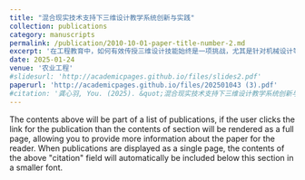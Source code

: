 ```yaml
---
title: "混合现实技术支持下三维设计教学系统创新与实践"
collection: publications
category: manuscripts
permalink: /publication/2010-10-01-paper-title-number-2.md
excerpt: '在工程教育中，如何有效传授三维设计技能始终是一项挑战，尤其是针对机械设计等实践性强的专业课程。为解决传统教学中互动性不足、实践性薄弱等问题，本研究开发了一套基于混合现实技术（Mixed Reality，MR）的三维设计虚拟仿真教学系统。该系统通过将真实物理环境与数字信息相结合，构建了高度互动和沉浸式的学习环境。系统设计以用户为核心，注重易用性、交互性和教学适用性，并集成了碰撞检测、虚拟拆装和触屏交互等关键技术。在三维设计课程的应用中，系统显著提升了学生的空间感知能力、创新设计能力和学习积极性，同时帮助教师实现实时监控与精准指导。用户反馈和评估结果表明，该系统不仅优化了教学流程，提升了教学效果，还为高等教育三维设计教学模式的创新提供了重要的理论和实践支持。'
date: 2025-01-24
venue: '农业工程'
#slidesurl: 'http://academicpages.github.io/files/slides2.pdf'
paperurl: 'http://academicpages.github.io/files/202501043 (3).pdf'
#citation: '龚心羽, You. (2025). &quot;混合现实技术支持下三维设计教学系统创新与实践.&quot; <i>农业工程</i>. 1(2).'
---
```


The contents above will be part of a list of publications, if the user clicks the link for the publication than the contents of section will be rendered as a full page, allowing you to provide more information about the paper for the reader. When publications are displayed as a single page, the contents of the above "citation" field will automatically be included below this section in a smaller font.

